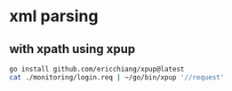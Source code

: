 # xml parsing

## with xpath using xpup
```bash
go install github.com/ericchiang/xpup@latest
cat ./monitoring/login.req | ~/go/bin/xpup '//request'
```
